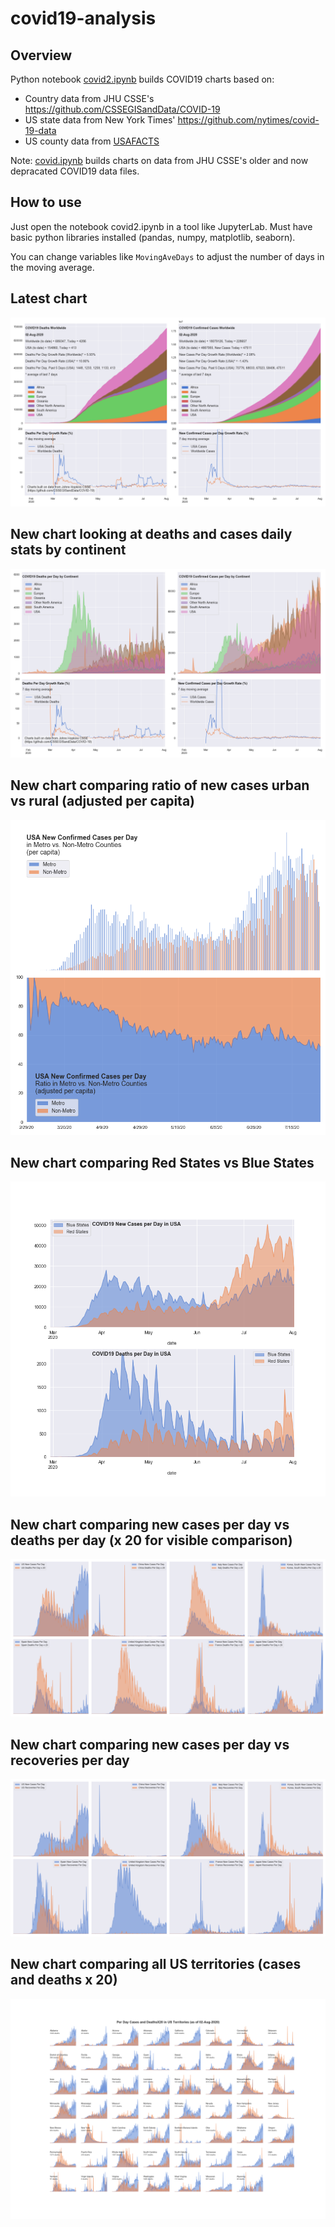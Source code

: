 # covid19-analysis

## Overview
Python notebook [covid2.ipynb](https://github.com/danlaw/covid19-analysis/blob/master/covid2.ipynb) builds COVID19 charts based on:
* Country data from JHU CSSE's https://github.com/CSSEGISandData/COVID-19
* US state data from New York Times' https://github.com/nytimes/covid-19-data
* US county data from [USAFACTS](https://usafacts.org/visualizations/coronavirus-covid-19-spread-map/)

Note: [covid.ipynb](https://github.com/danlaw/covid19-analysis/blob/master/covid.ipynb) builds charts on data from JHU CSSE's older and now depracated COVID19 data files.

## How to use
Just open the notebook covid2.ipynb in a tool like JupyterLab. Must have basic python libraries installed (pandas, numpy, matplotlib, seaborn).

You can change variables like ``MovingAveDays`` to adjust the number of days in the moving average.

## Latest chart
![Latest chart](charts/20200802-covid19-chart.png)

## New chart looking at deaths and cases daily stats by continent
![Comparison chart](charts/20200802-covid19-chart-perday.png)

## New chart comparing ratio of new cases urban vs rural (adjusted per capita)
![Urban rural per capita chart](charts/20200802-US-counties-urban-vs-rural-per-capita.png)

## New chart comparing Red States vs Blue States
![Red vs Blue chart](charts/20200802-compare-daily-red-vs-blue-states.png)

## New chart comparing new cases per day vs deaths per day (x 20 for visible comparison)
![Comparison chart](charts/20200802-comparison-chart.png)

## New chart comparing new cases per day vs recoveries per day
![Recovery chart](charts/20200802-comparison-recovery-chart.png)

## New chart comparing all US territories (cases and deaths x 20)
![Territories chart](charts/20200802-compare-US-territories.png)

